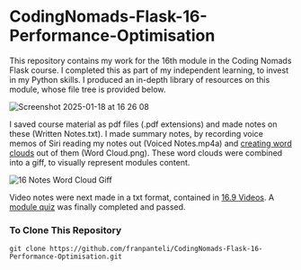 # CodingNomads-Flask-16-Performance-Optimisation
This repository contains my work for the 16th module in the Coding Nomads Flask course. I completed this as part of my independent learning, to invest in my Python skills. I produced an in-depth library of resources on this module, whose file tree is provided below. 

![Screenshot 2025-01-18 at 16 26 08](https://github.com/user-attachments/assets/685500fd-0da5-4a0c-9c13-411a7e5b8352)

I saved course material as pdf files (.pdf extensions) and made notes on these (Written Notes.txt). I made summary notes, by recording voice memos of Siri reading my notes out (Voiced Notes.mp4a) and [creating word clouds]((https://wordart.com/create)) out of them (Word Cloud.png). These word clouds were combined into a giff, to visually represent modules content.

![16 Notes Word Cloud Giff](https://github.com/user-attachments/assets/4095ac1d-3930-4eb1-8034-a9727301e1e4)

Video notes were next made in a txt format, contained in [16.9 Videos](https://github.com/franpanteli/CodingNomads-Flask-16-Performance-Optimisation/tree/main/16.9%20Videos). A [module quiz](https://github.com/franpanteli/CodingNomads-Flask-16-Performance-Optimisation/blob/main/16.10%20Quizzes/16.10%20Quiz%20Representing%20Content.pdf) was finally completed and passed. 

### To Clone This Repository
```
git clone https://github.com/franpanteli/CodingNomads-Flask-16-Performance-Optimisation.git
```

